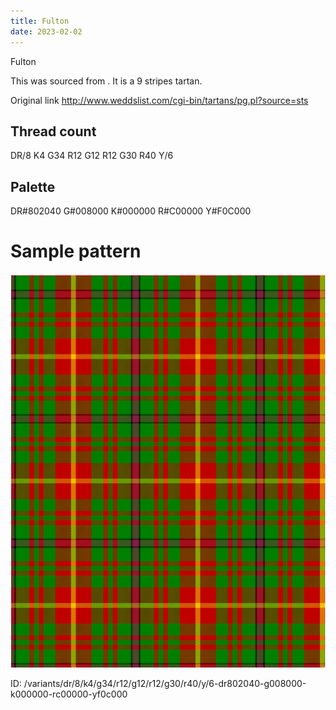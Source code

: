 ```yaml
---
title: Fulton
date: 2023-02-02
---
```

Fulton

This was sourced from <no value>.  It is a 9 stripes tartan.

Original link http://www.weddslist.com/cgi-bin/tartans/pg.pl?source=sts

## Thread count
DR/8 K4 G34 R12 G12 R12 G30 R40 Y/6

## Palette
DR#802040 G#008000 K#000000 R#C00000 Y#F0C000

# Sample pattern

![Tartan detail](tartan.png "DR/8 K4 G34 R12 G12 R12 G30 R40 Y/6 tartan")

ID: /variants/dr/8/k4/g34/r12/g12/r12/g30/r40/y/6-dr802040-g008000-k000000-rc00000-yf0c000